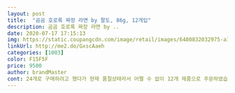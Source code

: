 ```yaml
---
layout: post 
title:  "곰곰 호로록 짜장 라면 by 팔도, 86g, 12개입" 
description: 곰곰 호로록 짜장 라면 by ..
date: 2020-07-17 17:15:13 
img: https://static.coupangcdn.com/image/retail/images/6480832032975-a1d4276f-1cef-4607-b702-59f0e44b927a.jpg 
linkUrl: http://me2.do/GxscAaeh 
categories: [1003] 
color: F15F5F 
price: 9500 
author: brandMaster 
cont: 24개로 구매하려고 했다가 현재 품절상태라서 어쩔 수 없이 12개 제품으로 주문하였습니다.<br/><br/>가격대비 만족해요<br/>가성비 정말 좋은 맛입니다.<br/> 물버리는게 좀 귀찮은편이라 짜장범벅처럼 차라리 나왔으면 좋을법도 하지만<br/>건더기 스프를 넣어준 후 뜨거운물 3분동안 면을 불린다음 면수를 버려주고 스프랑 섞어서 먹었는데<br/>곰곰서 여러  상품들을 구매해 먹어봤는데 대체적으로 맛이 제 입맛에는 거의 맛있고 좋아 짜장라면도 이참에 구매를 해봤어요.<br/><br/>그래도 가격이 용서되는 맛입니다.<br/> 전반적으로 달고 짠 전형적인 짜장라면 맛입니다.<br/><br/>기본적으로 도시락 라면의 면발과 동일하기 때문에 짜파게티의 좀 더 굵은 라면 식감을 원하시는분에게는<br/>단맛이 좀 많이나지만 짜장라면 한번씩 먹고싶을땐 맛있게 먹을것같아요.<br/><br/>로켓 배송 제품이기 때문에 주문한 다음날 쿠팡맨을 통해서 직접 배송 받을 수 있었습니다.<br/><br/>맞지 않을수도 있습니다.<br/> 개봉을 하게되면 면, 스프, 건더기스프의 구성으로 심플하게 되어있고<br/>면발도 건데기도 괜찮구요<br/>배송을 받을 수 있었고 개봉하게 되면 라면이 한층에 6개씩 해서 총 12개 상품으로 받았습니다.<br/><br/>솔직히 육개장이나 도시락같은 여리여리한 면이라 쫄깃한 면발은 아니고 후루룩 빨아들이기 좋은 면발입니다.<br/><br/>수령일 기준 대략 7개월정도 보관이 가능한 상품을 받았습니다.<br/> 담백하고 쫄깃한 면발이라고 되어있는데<br/>아들램은 짜파게티는 아니고 짜장범벅이랑 똑같다고하네요<br/> 
---
```

 